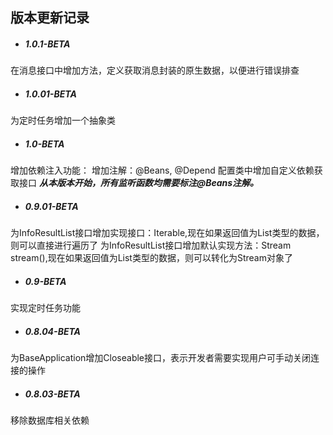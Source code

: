 ## 版本更新记录

- ##### 1.0.1-BETA
在消息接口中增加方法，定义获取消息封装的原生数据，以便进行错误排查

- ##### 1.0.01-BETA
为定时任务增加一个抽象类

- ##### 1.0-BETA
增加依赖注入功能：
    增加注解：@Beans, @Depend
    配置类中增加自定义依赖获取接口
    ***从本版本开始，所有监听函数均需要标注@Beans注解。***


- ##### 0.9.01-BETA
为InfoResultList接口增加实现接口：Iterable,现在如果返回值为List类型的数据，则可以直接进行遍历了
为InfoResultList接口增加默认实现方法：Stream<T> stream(),现在如果返回值为List类型的数据，则可以转化为Stream对象了

- ##### 0.9-BETA
实现定时任务功能

- ##### 0.8.04-BETA
为BaseApplication增加Closeable接口，表示开发者需要实现用户可手动关闭连接的操作

- ##### 0.8.03-BETA
移除数据库相关依赖
